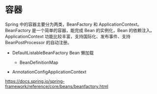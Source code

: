 # 容器

Spring 中的容器主要分为两类，BeanFactory 和 ApplicationContext。
BeanFactory 是一个简单的容器，能完成 Bean 的实例化，Bean 的依赖注入。
ApplicationContext 功能比较丰富，支持国际化、发布事件、支持 BeanPostProcessor 的自动注册。

* DefaultListableBeanFactory Bean 懒加载
    * BeanDefinitionMap
    
* AnnotationConfigApplicationContext

https://docs.spring.io/spring-framework/reference/core/beans/beanfactory.html
